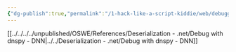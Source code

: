 ```yaml
---
{"dg-publish":true,"permalink":"/1-hack-like-a-script-kiddie/web/debugger-and-logger/debugger-net-dnn/","noteIcon":"","created":"2025-04-15T14:11:19.599-04:00"}
---
```





















[[../../../../unpublished/OSWE/References/Deserialization - .net/Debug with dnspy - DNN\|../../Deserialization - .net/Debug with dnspy - DNN]]
